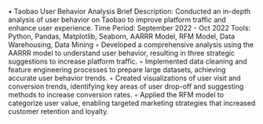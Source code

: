 • Taobao User Behavior Analysis
Brief Description: Conducted an in-depth analysis of user behavior on Taobao to improve platform traffic and enhance user experience.
Time Period: September 2022 - Oct 2022
Tools: Python, Pandas, Matplotlib, Seaborn, AARRR Model, RFM Model, Data Warehousing, Data Mining
◦ Developed a comprehensive analysis using the AARRR model to understand user behavior, resulting in three strategic suggestions to increase platform traffic.
◦ Implemented data cleaning and feature engineering processes to prepare large datasets, achieving accurate user behavior trends.
◦ Created visualizations of user visit and conversion trends, identifying key areas of user drop-off and suggesting methods to increase conversion rates.
◦ Applied the RFM model to categorize user value, enabling targeted marketing strategies that increased customer retention and loyalty.
